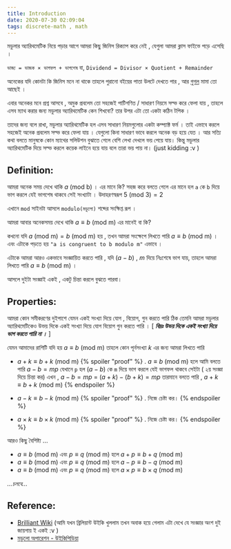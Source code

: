 ```yaml
---
title: Introduction
date: 2020-07-30 02:09:04
tags: discrete-math , math
---
```


মডুলার অ্যারিথমেটিক নিয়ে পড়ার আগে আমরা কিছু জিনিস রিক্যাপ করে নেই , যেগুলা আমরা ক্লাস ফাইভে পড়ে এসেছি । 

`ভাজ্য = ভাজক × ভাগফল + ভাগশেষ` বা, `Dividend = Divisor × Quotient + Remainder`

অনেকের যদি কোনটা কি জিনিস মনে না থাকে তাহলে পুরানো বইয়ের পাতা উলটে দেখতে পার , আর [গুগল](google.com) মামা তো আছেই । 

এবার অনেকর মনে প্রশ্ন আসবে , অমুক প্রবলেম তো সহজেই পাটিগণিত / সাধারণ নিয়মে সল্ভ করে  ফেলা যায় , তাহলে এসব ম্যাথ করার জন্য মডুলার অ্যারিথমেটিক কেন শিখবো? তার উপর এটা তো একটা কঠিন টপিক । 

তাদের জন্য বলে রাখা, মডুলার অ্যারিথমেটিক হল এসব সাধারণ নিয়মগুলোর একটা কম্প্যাক্ট ফর্ম । তাই এভাবে করলে সহজেই অনেক প্রবলেম সল্ভ করে ফেলা যায় । যেগুলো কিনা সাধারণ ভাবে করলে অনেক বড় হয়ে যেত ।  আর সত্যি কথা বলতে মানুষকে কোন ম্যাথের সলিউশন বুঝাতে গেলে বেশি লেখা দেখলে ভয় পেয়ে যায়। কিন্তু মডুলার অ্যারিথমেটিক দিয়ে সল্ভ করলে কয়েক লাইনে হয়ে যায় বলে তারা ভয় পায় না। (just kidding :v ) 



## Definition:

আমরা অনেক সময় দেখে থাকি $a \text{ (mod b)}$ । এর মানে কি? সহজ করে বলতে গেলে এর মানে হল `a` কে `b` দিয়ে ভাগ করলে যেই ভাগশেষ থাকবে সেই সংখ্যাটা ।  উদাহরণস্বরূপ $5 \text{ (mod 3)}=2$

এখানে `mod` সাইনটা আসলে `modulo(মডুলো)` শব্দের সংক্ষিপ্ত রূপ । 

আমরা আবার অনেকসময় দেখে থাকি $a\equiv b \text{ (mod m)}$ এর মানেই বা কি? 

কখনো যদি $a \text{ (mod m)}=b \text{ (mod m)}$ হয় , তখন আমরা সংক্ষেপে লিখতে পারি $a\equiv b \text{ (mod m)}$ । এবং এটাকে পড়তে হয় `"a is congruent to b modulo m"` এভাবে ।  

এটাকে আমরা আরও একভাবে সংজ্ঞায়িত করতে পারি , যদি $(a-b)$ , $m$ দিয়ে নিঃশেষে ভাগ যায়, তাহলে আমরা লিখতে পারি $a\equiv b \text{ (mod m)}$ ।

আসলে দুইটা সংজ্ঞাই একই , একটু চিন্তা করলে বুঝতে পারবা। 



## Properties:

আমরা কোন সমীকরণের দুইপাশে যেমন একই সংখ্যা দিয়ে যোগ , বিয়োগ, গুন  করতে পারি ঠিক তেমনি আমরা মডুলার অ্যারিথমেটিকেও উভয় দিকে একই সংখ্যা দিয়ে যোগ বিয়োগ গুন করতে পারি । [ ***বিদ্রঃ উভয় দিকে একই সংখ্যা দিয়ে ভাগ করতে পারি না ।*** ]  

যেমন আমাদের রাশিটি যদি হয় $a\equiv b \text{ (mod m)}$ তাহলে কোন পূর্নসংখ্যা $k$ এর জন্য আমরা লিখতে পারি 

- $a +k\equiv b+k \text{ (mod m)}$ 
	{% spoiler "proof" %}
		.
    	$a\equiv b \text{ (mod m)}$ হলে আমি বলতে পারি $a-b=mp$
		যেখানে `p` হল $(a-b)$ কে `m` দিয়ে ভাগ করলে যেই ভাগফল থাকবে সেইটা ( ২য় সংজ্ঞা দিয়ে চিন্তা কর) 
		এখন , 
		$a-b=mp$
		= $(a+k)-(b+k)=mp$
		তারমানে বলতে পারি , $a +k\equiv b+k \text{ (mod m)}$ 
	{% endspoiler %}

- $a-k\equiv b-k \text{ (mod m)}$
	{% spoiler "proof" %}
	.
    নিজে চেষ্টা কর।
    {% endspoiler %}

- $a\times k\equiv b\times k \text{ (mod m)}$
	{% spoiler "proof" %}
	.
    নিজে চেষ্টা কর।
    {% endspoiler %}

আরও কিছু বৈশিষ্ট্য ... 

- $a \equiv b \text{ (mod m)}$ এবং $p \equiv q \text{ (mod m)}$ হলে $a+p \equiv b+q \text{ (mod m)}$
- $a \equiv b \text{ (mod m)}$ এবং $p \equiv q \text{ (mod m)}$ হলে $a-p \equiv b-q \text{ (mod m)}$
- $a \equiv b \text{ (mod m)}$ এবং $p \equiv q \text{ (mod m)}$ হলে $a\times p \equiv b\times q \text{ (mod m)}$



*...চলবে...*


## Reference:

- [Brilliant Wiki](https://brilliant.org/wiki/modular-arithmetic/) (আমি যখন ব্রিলিয়ান্ট উইকি খুললাম তখন অবাক হয়ে গেলাম এটা দেখে যে সংজ্ঞার অংশ দুই জায়গায় ই একই :v )
- [মডুলো অপারেশন - উইকিপিডিয়া](https://en.wikipedia.org/wiki/Modulo_operation) 